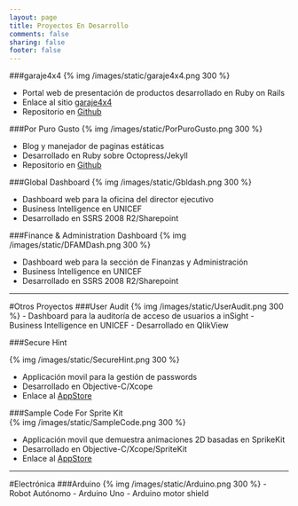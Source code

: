 ```yaml
---
layout: page
title: Proyectos En Desarrollo
comments: false
sharing: false
footer: false
---
```


###garaje4x4
{% img /images/static/garaje4x4.png 300 %}  
- Portal web de presentación de productos desarrollado en Ruby on Rails    
- Enlace al sitio [garaje4x4](https://garaje4x4.herokuapp.com)   
- Repositorio en [Github](http://avacaflores.github.com/store)   

###Por Puro Gusto
{% img /images/static/PorPuroGusto.png 300 %}  
- Blog y manejador de paginas estáticas  
- Desarrollado en Ruby sobre Octopress/Jekyll  
- Repositorio en [Github](avacaflores.github.com/avacaflores.github.io)  

###Global Dashboard
{% img /images/static/Gbldash.png 300 %}  
- Dashboard web para la oficina del director ejecutivo  
- Business Intelligence en UNICEF  
- Desarrollado en SSRS 2008 R2/Sharepoint

###Finance & Administration Dashboard
{% img /images/static/DFAMDash.png 300 %}  
- Dashboard web para la sección de Finanzas y Administración  
- Business Intelligence en UNICEF  
- Desarrollado en SSRS 2008 R2/Sharepoint

<hr>
#Otros Proyectos
###User Audit
{% img /images/static/UserAudit.png 300 %}  
- Dashboard para la auditoría de acceso de usuarios a inSight  
- Business Intelligence en UNICEF  
- Desarrollado en QlikView

###Secure Hint

{% img /images/static/SecureHint.png 300 %}  
- Applicación movil para la gestión de passwords  
- Desarrollado en Objective-C/Xcope  
- Enlace al [AppStore](https://itunes.apple.com/us/app/secure-hint/id730187231?mt=8)

###Sample Code For Sprite Kit  
{% img /images/static/SampleCode.png 300 %}  
- Applicación movil que demuestra animaciones 2D basadas en SprikeKit  
- Desarrollado en Objective-C/Xcope/SpriteKit  
- Enlace al [AppStore](https://itunes.apple.com/us/app/sample-code-for-sprite-kit/id717483322?mt=8) 

<hr>
#Electrónica
###Arduino
{% img /images/static/Arduino.png 300 %}   
- Robot Autónomo   
- Arduino Uno    
- Arduino motor shield     

